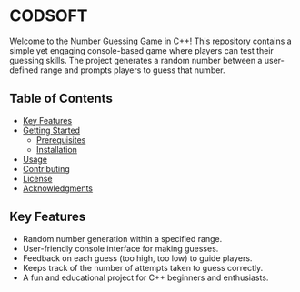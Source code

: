 # CODSOFT
Welcome to the Number Guessing Game in C++!
This repository contains a simple yet engaging console-based game where players can test their guessing skills. 
The project generates a random number between a user-defined range and prompts players to guess that number.

## Table of Contents

- [Key Features](#key-features)
- [Getting Started](#getting-started)
  - [Prerequisites](#prerequisites)
  - [Installation](#installation)
- [Usage](#usage)
- [Contributing](#contributing)
- [License](#license)
- [Acknowledgments](#acknowledgments)

## Key Features

- Random number generation within a specified range.
- User-friendly console interface for making guesses.
- Feedback on each guess (too high, too low) to guide players.
- Keeps track of the number of attempts taken to guess correctly.
- A fun and educational project for C++ beginners and enthusiasts.
